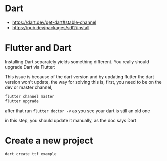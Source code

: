 # Dart

- https://dart.dev/get-dart#stable-channel
- https://pub.dev/packages/sdl2/install

# Flutter and Dart
Installing Dart separately yields something different. You really should upgrade Dart via Flutter:

This issue is because of the dart version and by updating flutter the dart version won't update, the way for solving this is, first, you need to be on the dev or master channel,

```sh
flutter channel master
flutter upgrade
```

after that run ```flutter doctor -v``` as you see your dart is still an old one

in this step, you should update it manually, as the doc says Dart

# Create a new project
```sh
dart create ttf_example
```
